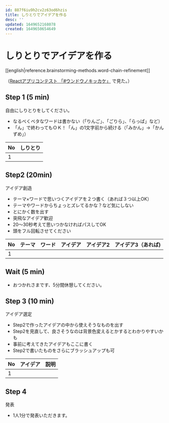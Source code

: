 ```yaml
---
id: 887f6iu9h2cv2z63od6hzis
title: しりとりでアイデアを作る
desc: ''
updated: 1649652168078
created: 1649650654649
---
```


# しりとりでアイデアを作る

[[english|reference.brainstorming-methods.word-chain-refinement]]

（[Reactアプリコンテスト
「\#ウンドウノキッカケ」](https://sites.google.com/view/react-sports-2022/) で見た。）

## Step 1 (5 min)
自由にしりとりをしてください。
- なるべくベタなワードは書かない（「りんご」、「ごりら」、「らっぱ」など）
- 「ん」で終わってもＯＫ！「ん」の1文字前から続ける（「みかん」→「かんずめ」）

|No|しりとり|
|--|------|
|1 |      |

## Step2 (20min)
アイデア創造
- テーマ×ワードで思いつくアイデアを２つ書く（あれば３つ以上OK）
- テーマやワードからちょっとズレてるかな？など気にしない
- とにかく数を出す
- 突飛なアイデア歓迎
- 20～30秒考えて思いつかなければパスしてOK
- 頭をフル回転させてください

|No|テーマ|ワード|アイデア|アイデア2|アイデア3（あれば)|
|--|-----|-----|------|--------|---------------|
|1 |     |     |      |        |               |


## Wait (5 min)
- おつかれさまです、5分間休憩してください。

## Step 3 (10 min)
アイデア選定
- Step2で作ったアイデアの中から使えそうなものを出す
- Step2を見直して、良さそうなのは背景色変えるとかするとわかりやすいかも
- 事前に考えてきたアイデアもここに書く
- Step2で書いたものをさらにブラッシュアップも可

|No|アイデア|説明|
|--|------|----|
|1 |     |     |

## Step 4
発表
- 1人1分で発表いただきます。
